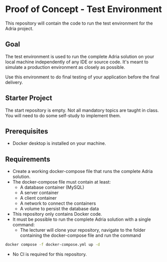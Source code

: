 # Proof of Concept - Test Environment

This repository will contain the code to run the test environment for the Adria project.

## Goal

The test environment is used to run the complete Adria solution on your local machine independently of any IDE or source code. It's meant to simulate a production environment as closely as possible.

Use this environment to do final testing of your application before the final delivery.

## Starter Project
The start repository is empty.
Not all mandatory topics are taught in class. You will need to do some self-study to implement them.

## Prerequisites
- Docker desktop is installed on your machine.

## Requirements
- Create a working docker-compose file that runs the complete Adria solution.
- The docker-compose file must contain at least:
  - A database container (MySQL)
  - A server container
  - A client container
  - A network to connect the containers
  - A volume to persist the database data
- This repository only contains Docker code.
- It must be possible to run the complete Adria solution with a single command:
  -  The lecturer will clone your repository, navigate to the folder containing the docker-compose file and run the command
```bash
docker compose -f docker-compose.yml up -d
```
- No CI is required for this repository.

